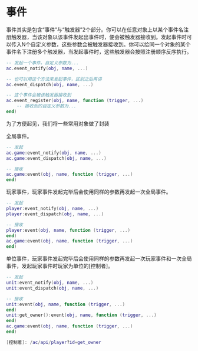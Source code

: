 # 事件

事件其实是包含“事件”与“触发器”2个部分。你可以在任意对象上以某个事件名注册触发器，当该对象以该事件发起出事件时，便会被触发器接收到。发起事件时可以传入N个自定义参数，这些参数会被触发器接收到。你可以给同一个对象的某个事件名下注册多个触发器，当发起事件时，这些触发器会按照注册顺序反序执行。

```lua
-- 发起一个事件，自定义参数为...
ac.event_notify(obj, name, ...)

-- 也可以用这个方法来发起事件，区别之后再讲
ac.event_dispatch(obj, name, ...)

-- 这个事件会被该触发器接收到
ac.event_register(obj, name, function (trigger, ...)
    -- 接收到的自定义参数为...
end)
```

为了方便起见，我们将一些常用对象做了封装

全局事件。
```lua
-- 发起
ac.game:event_notify(obj, name, ...)
ac.game:event_dispatch(obj, name, ...)

-- 接收
ac.game:event(obj, name, function (trigger, ...)
end)
```

玩家事件，玩家事件发起完毕后会使用同样的参数再发起一次全局事件。
```lua
-- 发起
player:event_notify(obj, name, ...)
player:event_dispatch(obj, name, ...)

-- 接收
player:event(obj, name, function (trigger, ...)
end)
ac.game:event(obj, name, function (trigger, ...)
end)
```

单位事件，玩家事件发起完毕后会使用同样的参数再发起一次玩家事件和一次全局事件，发起玩家事件时玩家为单位的[控制者]。

```lua
-- 发起
unit:event_notify(obj, name, ...)
unit:event_dispatch(obj, name, ...)

-- 接收
unit:event(obj, name, function (trigger, ...)
end)
unit:get_owner():event(obj, name, function (trigger, ...)
end)
ac.game:event(obj, name, function (trigger, ...)
end)

[控制着]: /ac/api/player?id=get_owner
